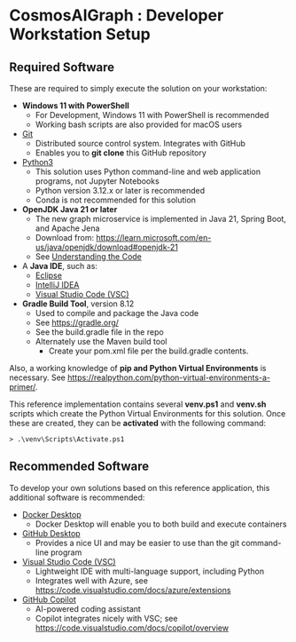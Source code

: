 # CosmosAIGraph : Developer Workstation Setup

## Required Software

These are required to simply execute the solution on your workstation:

- **Windows 11 with PowerShell**
  - For Development, Windows 11 with PowerShell is recommended
  - Working bash scripts are also provided for macOS users
- [Git](https://git-scm.com/)
  - Distributed source control system.  Integrates with GitHub
  - Enables you to **git clone** this GitHub repository
- [Python3](https://www.python.org/downloads/)
  - This solution uses Python command-line and web application programs, not Jupyter Notebooks
  - Python version 3.12.x or later is recommended
  - Conda is not recommended for this solution
- **OpenJDK Java 21 or later**
  - The new graph microservice is implemented in Java 21, Spring Boot, and Apache Jena
  - Download from: https://learn.microsoft.com/en-us/java/openjdk/download#openjdk-21
  - See [Understanding the Code](understanding_the_code.md)
- A **Java IDE**, such as:
  - [Eclipse](https://eclipseide.org/)
  - [IntelliJ IDEA](https://www.jetbrains.com/idea/)
  - [Visual Studio Code (VSC)](https://code.visualstudio.com/)
- **Gradle Build Tool**, version 8.12
  - Used to compile and package the Java code
  - See https://gradle.org/
  - See the build.gradle file in the repo
  - Alternately use the Maven build tool
    - Create your pom.xml file per the build.gradle contents.

Also, a working knowledge of **pip and Python Virtual Environments** is necessary.
See https://realpython.com/python-virtual-environments-a-primer/.

This reference implementation contains several **venv.ps1** and **venv.sh** scripts
which create the Python Virtual Environments for this solution.  Once these
are created, they can be **activated** with the following command:

```
> .\venv\Scripts\Activate.ps1
```

## Recommended Software

To develop your own solutions based on this reference application, 
this additional software is recommended:

- [Docker Desktop](https://www.docker.com/products/docker-desktop/)
  - Docker Desktop will enable you to both build and execute containers
- [GitHub Desktop](https://desktop.github.com/)
  - Provides a nice UI and may be easier to use than the git command-line program
- [Visual Studio Code (VSC)](https://code.visualstudio.com/)
  - Lightweight IDE with multi-language support, including Python
  - Integrates well with Azure, see https://code.visualstudio.com/docs/azure/extensions
- [GitHub Copilot](https://github.com/features/copilot)
  - AI-powered coding assistant
  - Copilot integrates nicely with VSC; see https://code.visualstudio.com/docs/copilot/overview
